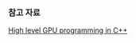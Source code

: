 ### 참고 자료

[High level GPU programming in C++](http://stackoverflow.com/questions/16438099/high-level-gpu-programming-in-c)